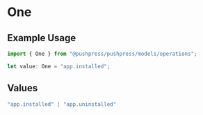 # One

## Example Usage

```typescript
import { One } from "@pushpress/pushpress/models/operations";

let value: One = "app.installed";
```

## Values

```typescript
"app.installed" | "app.uninstalled"
```